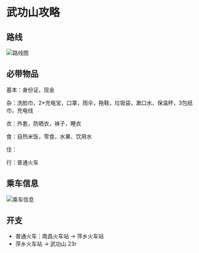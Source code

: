 # 武功山攻略

## 路线

![路线图](http://150.158.153.134/pic/images/wugongshan.png)

## 必带物品

基本：身份证，现金

杂：洗脸巾，2*充电宝，口罩，雨伞，拖鞋，垃圾袋，漱口水，保温杯，3包纸巾，充电线

衣：外套，防晒衣，袜子，睡衣

食：自热米饭，零食，水果、饮用水

住：

行：普通火车

## 乘车信息

![乘车信息](http://150.158.153.134/pic/images/wugongshan_tickets.jpg)

## 开支

* 普通火车：南昌火车站 -> 萍乡火车站 
* 萍乡火车站 -> 武功山 23r

